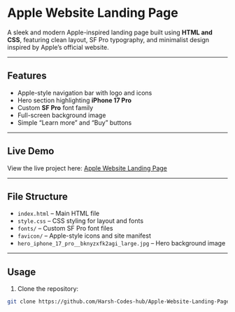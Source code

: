 # Apple Website Landing Page

A sleek and modern Apple-inspired landing page built using **HTML and CSS**, featuring clean layout, SF Pro typography, and minimalist design inspired by Apple’s official website.

---

## Features

- Apple-style navigation bar with logo and icons  
- Hero section highlighting **iPhone 17 Pro**  
- Custom **SF Pro** font family  
- Full-screen background image  
- Simple “Learn more” and “Buy” buttons   

---

## Live Demo

View the live project here: [Apple Website Landing Page](https://harsh-codes-hub.github.io/Apple-Website-Landing-Page-TASK4/)  

---

## File Structure

- `index.html` – Main HTML file  
- `style.css` – CSS styling for layout and fonts  
- `fonts/` – Custom SF Pro font files  
- `favicon/` – Apple-style icons and site manifest  
- `hero_iphone_17_pro__bknyzxfk2agi_large.jpg` – Hero background image  

---

## Usage

1. Clone the repository:

```bash
git clone https://github.com/Harsh-Codes-hub/Apple-Website-Landing-Page-TASK4.git

